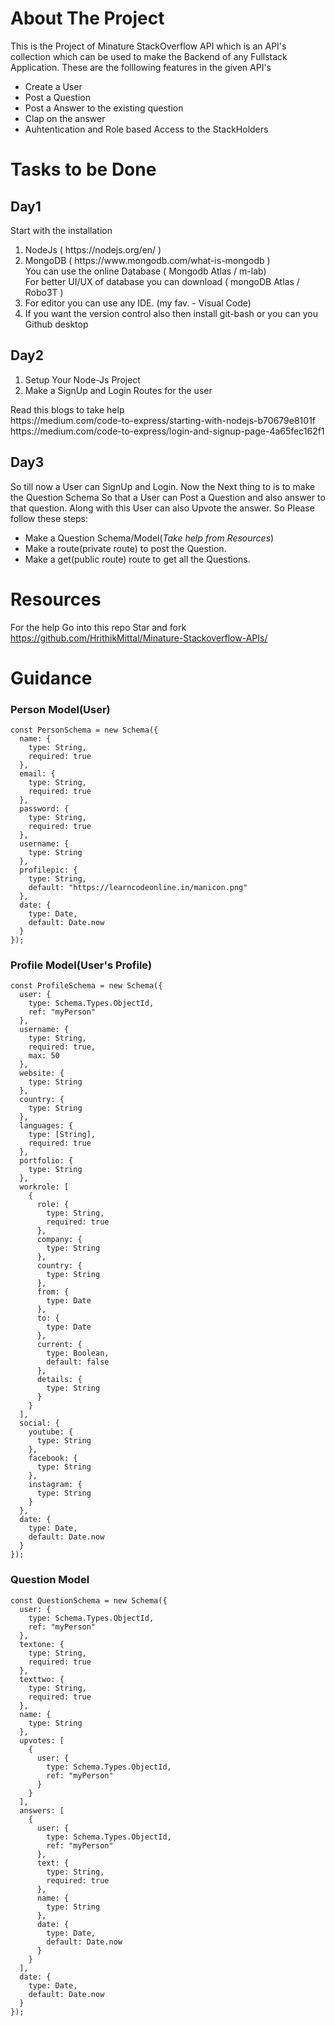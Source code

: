 # About The Project
This is the Project of Minature StackOverflow API which is an API's collection which can be used to make the Backend of any Fullstack Application. These are the folllowing features in the given API's
<ul>
<li>Create a User</li>
<li>Post a Question</li>
<li>Post a Answer to the existing question</li>
<li>Clap on the answer</li>
<li>Auhtentication and Role based Access to the StackHolders</li>
</ul>

# Tasks to be Done
## Day1
   Start with the installation
<ol>
<li>NodeJs ( https://nodejs.org/en/ )</li>
<li>MongoDB ( https://www.mongodb.com/what-is-mongodb ) <br/>
You can use the online Database ( Mongodb Atlas / m-lab) <br/>
For better UI/UX of database you can download ( mongoDB Atlas / Robo3T )</li>
<li>For editor you can use any IDE. (my fav. - Visual Code)</li>
<li>If you want the version control also then install git-bash or you can you Github
desktop</li>
 </ol>
 
 
 ## Day2
   <ol> 
   <li>Setup Your Node-Js Project</li>
   <li>Make a SignUp and Login Routes for the user</li>
   </ol>
      Read this blogs to take help<br>
     https://medium.com/code-to-express/starting-with-nodejs-b70679e8101f<br>https://medium.com/code-to-express/login-and-signup-page-4a65fec162f1


## Day3
So till now a User can SignUp and Login. Now the Next thing to is to make the Question Schema So that a User can Post a Question and also answer to that question. Along with this User can also Upvote the answer. So Please follow these steps:
<ul>
   <li>Make a Question Schema/Model(<i>Take help from Resources</i>)</li>
   <li>Make a route(private route) to post the Question.</li>
   <li>Make a get(public route) route to get all the Questions.</li>
</ul>  

# Resources 
For the help Go into this repo Star and fork 
https://github.com/HrithikMittal/Minature-Stackoverflow-APIs/

# Guidance

### Person Model(User)

```
const PersonSchema = new Schema({
  name: {
    type: String,
    required: true
  },
  email: {
    type: String,
    required: true
  },
  password: {
    type: String,
    required: true
  },
  username: {
    type: String
  },
  profilepic: {
    type: String,
    default: "https://learncodeonline.in/manicon.png"
  },
  date: {
    type: Date,
    default: Date.now
  }
});
```

### Profile Model(User's Profile)
```
const ProfileSchema = new Schema({
  user: {
    type: Schema.Types.ObjectId,
    ref: "myPerson"
  },
  username: {
    type: String,
    required: true,
    max: 50
  },
  website: {
    type: String
  },
  country: {
    type: String
  },
  languages: {
    type: [String],
    required: true
  },
  portfolio: {
    type: String
  },
  workrole: [
    {
      role: {
        type: String,
        required: true
      },
      company: {
        type: String
      },
      country: {
        type: String
      },
      from: {
        type: Date
      },
      to: {
        type: Date
      },
      current: {
        type: Boolean,
        default: false
      },
      details: {
        type: String
      }
    }
  ],
  social: {
    youtube: {
      type: String
    },
    facebook: {
      type: String
    },
    instagram: {
      type: String
    }
  },
  date: {
    type: Date,
    default: Date.now
  }
});
```

### Question Model

```
const QuestionSchema = new Schema({
  user: {
    type: Schema.Types.ObjectId,
    ref: "myPerson"
  },
  textone: {
    type: String,
    required: true
  },
  texttwo: {
    type: String,
    required: true
  },
  name: {
    type: String
  },
  upvotes: [
    {
      user: {
        type: Schema.Types.ObjectId,
        ref: "myPerson"
      }
    }
  ],
  answers: [
    {
      user: {
        type: Schema.Types.ObjectId,
        ref: "myPerson"
      },
      text: {
        type: String,
        required: true
      },
      name: {
        type: String
      },
      date: {
        type: Date,
        default: Date.now
      }
    }
  ],
  date: {
    type: Date,
    default: Date.now
  }
});

```
